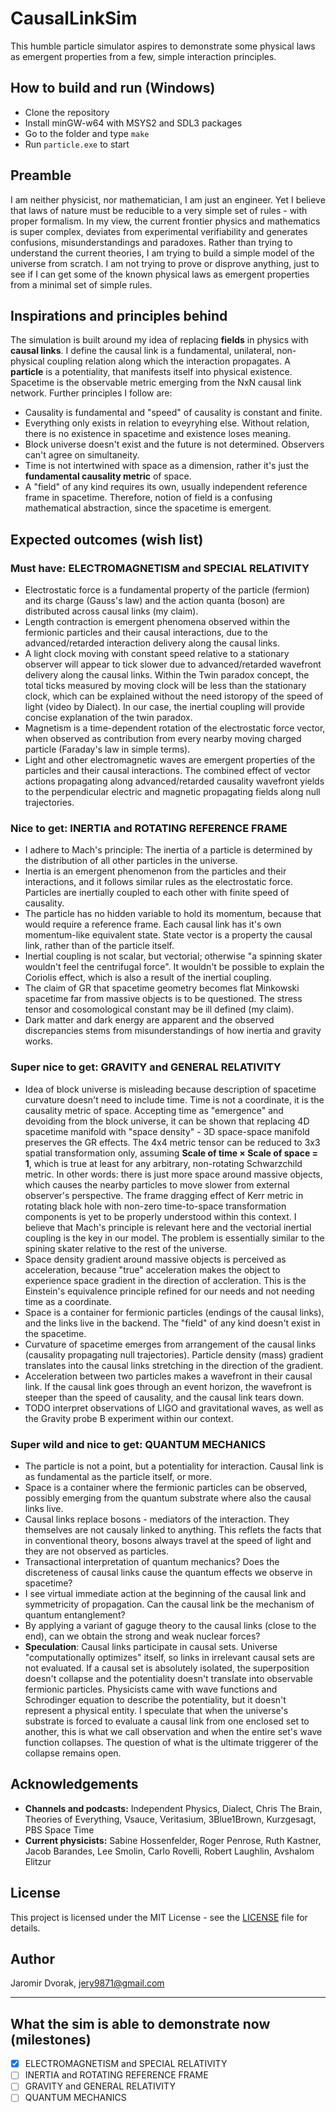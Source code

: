 # CausalLinkSim

This humble particle simulator aspires to demonstrate some physical laws as emergent properties from a few, simple interaction principles.

## How to build and run (Windows)

- Clone the repository
- Install minGW-w64 with MSYS2 and SDL3 packages
- Go to the folder and type `make`
- Run `particle.exe` to start

## Preamble

I am neither physicist, nor mathematician, I am just an engineer. Yet I believe that laws of nature must be reducible to a very simple set of rules - with proper formalism. In my view, the current frontier physics and mathematics is super complex, deviates from experimental verifiability and generates confusions, misunderstandings and paradoxes. Rather than trying to understand the current theories, I am trying to build a simple model of the universe from scratch. I am not trying to prove or disprove anything, just to see if I can get some of the known physical laws as emergent properties from a minimal set of simple rules.

## Inspirations and principles behind

The simulation is built around my idea of replacing **fields** in physics with **causal links**. I define the causal link is a fundamental, unilateral, non-physical coupling relation along which the interaction propagates. A **particle** is a potentiality, that manifests itself into physical existence. Spacetime is the observable metric emerging from the NxN causal link network. Further principles I follow are:

- Causality is fundamental and "speed" of causality is constant and finite.
- Everything only exists in relation to eveyryhing else. Without relation, there is no existence in spacetime and existence loses meaning.
- Block universe doesn't exist and the future is not determined. Observers can't agree on simultaneity.
- Time is not intertwined with space as a dimension, rather it's just the **fundamental causality metric** of space.
- A "field" of any kind requires its own, usually independent reference frame in spacetime. Therefore, notion of field is a confusing mathematical abstraction, since the spacetime is emergent.

## Expected outcomes (wish list)

### Must have: ELECTROMAGNETISM and SPECIAL RELATIVITY

- Electrostatic force is a fundamental property of the particle (fermion) and its charge (Gauss's law) and the action quanta (boson) are distributed across causal links (my claim).
- Length contraction is emergent phenomena observed within the fermionic particles and their causal interactions, due to the advanced/retarded interaction delivery along the causal links.
- A light clock moving with constant speed relative to a stationary observer will appear to tick slower due to advanced/retarded wavefront delivery along the causal links. Within the Twin paradox concept, the total ticks measured by moving clock will be less than the stationary clock, which can be explained without the need istoropy of the speed of light (video by Dialect). In our case, the inertial coupling will provide concise explanation of the twin paradox.
- Magnetism is a time-dependent rotation of the electrostatic force vector, when observed as contribution from every nearby moving charged particle (Faraday's law in simple terms).
- Light and other electromagnetic waves are emergent properties of the particles and their causal interactions. The combined effect of vector actions propagating along advanced/retarded causality wavefront yields to the perpendicular electric and magnetic propagating fields along null trajectories.

### Nice to get: INERTIA and ROTATING REFERENCE FRAME

- I adhere to Mach's principle: The inertia of a particle is determined by the distribution of all other particles in the universe.
- Inertia is an emergent phenomenon from the particles and their interactions, and it follows similar rules as the electrostatic force. Particles are inertially coupled to each other with finite speed of causality.
- The particle has no hidden variable to hold its momentum, because that would require a reference frame. Each causal link has it's own momentum-like equivalent state. State vector is a property the causal link, rather than of the particle itself.
- Inertial coupling is not scalar, but vectorial; otherwise "a spinning skater wouldn't feel the centrifugal force". It wouldn't be possible to explain the Coriolis effect, which is also a result of the inertial coupling.
- The claim of GR that spacetime geometry becomes flat Minkowski spacetime far from massive objects is to be questioned. The stress tensor and cosomological constant may be ill defined (my claim).
- Dark matter and dark energy are apparent and the observed discrepancies stems from misunderstandings of how inertia and gravity works.

### Super nice to get: GRAVITY and GENERAL RELATIVITY

- Idea of block universe is misleading because description of spacetime curvature doesn't need to include time. Time is not a coordinate, it is the causality metric of space. Accepting time as "emergence" and devoiding from the block universe, it can be shown that replacing 4D spacetime manifold with "space density" - 3D space-space manifold preserves the GR effects. The 4x4 metric tensor can be reduced to 3x3 spatial transformation only, assuming **Scale of time × Scale of space = 1**, which is true at least for any arbitrary, non-rotating Schwarzchild metric. In other words: there is just more space around massive objects, which causes the nearby particles to move slower from external observer's perspective. The frame dragging effect of Kerr metric in rotating black hole with non-zero time-to-space transformation components is yet to be properly understood within this context. I believe that Mach's principle is relevant here and the vectorial inertial coupling is the key in our model. The problem is essentially similar to the spining skater relative to the rest of the universe.
- Space density gradient around massive objects is perceived as acceleration, because "true" acceleration makes the object to experience space gradient in the direction of accleration. This is the Einstein's equivalence principle refined for our needs and not needing time as a coordinate.
- Space is a container for fermionic particles (endings of the causal links), and the links live in the backend. The "field" of any kind doesn't exist in the spacetime.
- Curvature of spacetime emerges from arrangement of the causal links (causality propagating null trajectories). Particle density (mass) gradient translates into the causal links stretching in the direction of the gradient.
- Acceleration between two particles makes a wavefront in their causal link. If the causal link goes through an event horizon, the wavefront is steeper than the speed of causality, and the causal link tears down.
- TODO interpret observations of LIGO and gravitational waves, as well as the Gravity probe B experiment within our context.

### Super wild and nice to get: QUANTUM MECHANICS

- The particle is not a point, but a potentiality for interaction. Causal link is as fundamental as the particle itself, or more.
- Space is a container where the fermionic particles can be observed, possibly emerging from the quantum substrate where also the causal links live.
- Causal links replace bosons - mediators of the interaction. They themselves are not causaly linked to anything. This reflets the facts that in conventional theory, bosons always travel at the speed of light and they are not observed as particles.
- Transactional interpretation of quantum mechanics? Does the discreteness of causal links cause the quantum effects we observe in spacetime?
- I see virtual immediate action at the beginning of the causal link and symmetricity of propagation. Can the causal link be the mechanism of quantum entanglement?
- By applying a variant of gaguge theory to the causal links (close to the end), can we obtain the strong and weak nuclear forces?
- **Speculation**: Causal links participate in causal sets. Universe "computationally optimizes" itself, so links in irrelevant causal sets are not evaluated. If a causal set is absolutely isolated, the superposition doesn't collapse and the potentiality doesn't translate into observable fermionic particles. Physicists came with wave functions and Schrodinger equation to describe the potentiality, but it doesn't represent a physical entity. I speculate that when the universe's substrate is forced to evaluate a causal link from one enclosed set to another, this is what we call observation and when the entire set's wave function collapses. The question of what is the ultimate triggerer of the collapse remains open.

## Acknowledgements

- **Channels and podcasts:** Independent Physics, Dialect, Chris The Brain, Theories of Everything, Vsauce, Veritasium, 3Blue1Brown, Kurzgesagt, PBS Space Time
- **Current physicists:** Sabine Hossenfelder, Roger Penrose, Ruth Kastner, Jacob Barandes, Lee Smolin, Carlo Rovelli, Robert Laughlin, Avshalom Elitzur

## License

This project is licensed under the MIT License - see the [LICENSE](LICENSE) file for details.

## Author

Jaromir Dvorak, jery9871@gmail.com

---

## What the sim is able to demonstrate now (milestones)

- [x] ELECTROMAGNETISM and SPECIAL RELATIVITY
- [ ] INERTIA and ROTATING REFERENCE FRAME
- [ ] GRAVITY and GENERAL RELATIVITY
- [ ] QUANTUM MECHANICS

